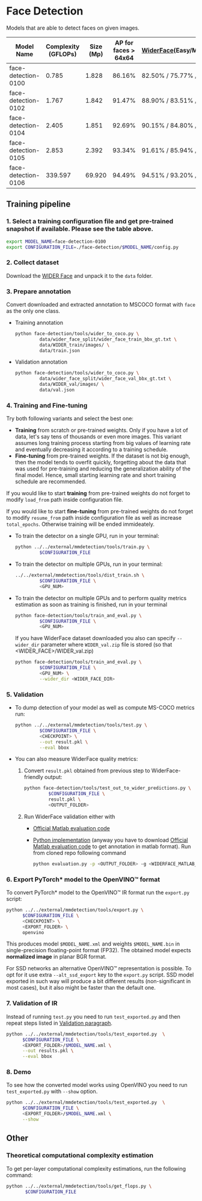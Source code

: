 # Face Detection

Models that are able to detect faces on given images.

| Model Name                  | Complexity (GFLOPs) | Size (Mp) | AP for faces > 64x64 | [WiderFace](http://shuoyang1213.me/WIDERFACE/WiderFace_Results.html)(Easy/Medium/Hard)  | Links                                                                                                                                    | GPU_NUM |
| --------------------------- | ------------------- | --------- | -------------------- |---------------------------- | ---------------------------------------------------------------------------------------------------------------------------------------------------------------------------------------------------- | ------- |
| face-detection-0100         | 0.785               | 1.828     | 86.16%               | 82.50% / 75.77% / 40.83%    | [snapshot](https://download.01.org/opencv/openvino_training_extensions/models/object_detection/face-detection-0100.pth), [configuration file](./face-detection/face-detection-0100/config.py)                      | 2       |
| face-detection-0102         | 1.767               | 1.842     | 91.47%               | 88.90% / 83.51% / 49.58%    | [snapshot](https://download.01.org/opencv/openvino_training_extensions/models/object_detection/face-detection-0102.pth), [configuration file](./face-detection/face-detection-0102/config.py)                      | 2       |
| face-detection-0104         | 2.405               | 1.851     | 92.69%               | 90.15% / 84.80% / 51.61%    | [snapshot](https://download.01.org/opencv/openvino_training_extensions/models/object_detection/face-detection-0104.pth), [configuration file](./face-detection/face-detection-0104/config4.py)                      | 4       |
| face-detection-0105         | 2.853               | 2.392     | 93.34%               | 91.61% / 85.94% / 52.93%    | [snapshot](https://download.01.org/opencv/openvino_training_extensions/models/object_detection/face-detection-0105.pth), [configuration file](./face-detection/face-detection-0105/config.py)                      | 4       |
| face-detection-0106         | 339.597             | 69.920    | 94.49%               | 94.51% / 93.20% / 83.09%    | [snapshot](https://download.01.org/opencv/openvino_training_extensions/models/object_detection/face-detection-0106.pth), [configuration file](./face-detection/face-detection-0106/config.py)                      | 8       |

## Training pipeline

### 1. Select a training configuration file and get pre-trained snapshot if available. Please see the table above.

```bash
export MODEL_NAME=face-detection-0100
export CONFIGURATION_FILE=./face-detection/$MODEL_NAME/config.py
```

### 2. Collect dataset

Download the [WIDER Face](http://shuoyang1213.me/WIDERFACE/) and unpack it to the `data` folder.

### 3. Prepare annotation

Convert downloaded and extracted annotation to MSCOCO format with `face` as the only one class.

* Training annotation

   ```bash
   python face-detection/tools/wider_to_coco.py \
            data/wider_face_split/wider_face_train_bbx_gt.txt \
            data/WIDER_train/images/ \
            data/train.json
   ```

* Validation annotation

   ```bash
   python face-detection/tools/wider_to_coco.py \
            data/wider_face_split/wider_face_val_bbx_gt.txt \
            data/WIDER_val/images/ \
            data/val.json
   ```

### 4. Training and Fine-tuning

Try both following variants and select the best one:

   * **Training** from scratch or pre-trained weights. Only if you have a lot of data, let's say tens of thousands or even more images. This variant assumes long training process starting from big values of learning rate and eventually decreasing it according to a training schedule.
   * **Fine-tuning** from pre-trained weights. If the dataset is not big enough, then the model tends to overfit quickly, forgetting about the data that was used for pre-training and reducing the generalization ability of the final model. Hence, small starting learning rate and short training schedule are recommended.

If you would like to start **training** from pre-trained weights do not forget to modify `load_from` path inside configuration file.

If you would like to start **fine-tuning** from pre-trained weights do not forget to modify `resume_from` path inside configuration file as well as increase `total_epochs`. Otherwise training will be ended immideately.

* To train the detector on a single GPU, run in your terminal:

   ```bash
   python ../../external/mmdetection/tools/train.py \
            $CONFIGURATION_FILE
   ```

* To train the detector on multiple GPUs, run in your terminal:

   ```bash
   ../../external/mmdetection/tools/dist_train.sh \
            $CONFIGURATION_FILE \
            <GPU_NUM>
   ```
* To train the detector on multiple GPUs and to perform quality metrics estimation as soon as training is finished, run in your terminal

   ```bash
   python face-detection/tools/train_and_eval.py \
            $CONFIGURATION_FILE \
            <GPU_NUM>
   ```

   If you have WiderFace dataset downloaded you also can specify `--wider_dir` parameter where `WIDER_val.zip` file is stored (so that <WIDER_FACE>/WIDER_val.zip)

   ```bash
   python face-detection/tools/train_and_eval.py \
            $CONFIGURATION_FILE \
            <GPU_NUM> \
            --wider_dir <WIDER_FACE_DIR>
   ```

### 5. Validation

* To dump detection of your model as well as compute MS-COCO metrics run:

   ```bash
   python ../../external/mmdetection/tools/test.py \
            $CONFIGURATION_FILE \
            <CHECKPOINT> \
            --out result.pkl \
            --eval bbox
   ```

* You can also measure WiderFace quality metrics:

  1. Convert `result.pkl` obtained from previous step to WiderFace-friendly output:

     ```bash
     python face-detection/tools/test_out_to_wider_predictions.py \
              $CONFIGURATION_FILE \
              result.pkl \
              <OUTPUT_FOLDER>
     ```

  2. Run WiderFace validation either with

     * [Official Matlab evaluation code](http://shuoyang1213.me/WIDERFACE/support/eval_script/eval_tools.zip)
     * [Python implementation](https://github.com/wondervictor/WiderFace-Evaluation) (anyway you have to download [Official Matlab evaluation code](http://shuoyang1213.me/WIDERFACE/support/eval_script/eval_tools.zip) to get annotation in matlab format). Run from cloned repo following command

        ```bash
        python evaluation.py -p <OUTPUT_FOLDER> -g <WIDERFACE_MATLAB_ANNOTATION>
        ```

### 6. Export PyTorch\* model to the OpenVINO™ format

To convert PyTorch\* model to the OpenVINO™ IR format run the `export.py` script:

```bash
python ../../external/mmdetection/tools/export.py \
      $CONFIGURATION_FILE \
      <CHECKPOINT> \
      <EXPORT_FOLDER> \
      openvino
```

This produces model `$MODEL_NAME.xml` and weights `$MODEL_NAME.bin` in single-precision floating-point format
(FP32). The obtained model expects **normalized image** in planar BGR format.

For SSD networks an alternative OpenVINO™ representation is possible.
To opt for it use extra `--alt_ssd_export` key to the `export.py` script.
SSD model exported in such way will produce a bit different results (non-significant in most cases),
but it also might be faster than the default one.

### 7. Validation of IR

Instead of running `test.py` you need to run `test_exported.py` and then repeat steps listed in [Validation paragraph](#5-validation).

```bash
python ../../external/mmdetection/tools/test_exported.py  \
      $CONFIGURATION_FILE \
      <EXPORT_FOLDER>/$MODEL_NAME.xml \
      --out results.pkl \
      --eval bbox
```

### 8. Demo

To see how the converted model works using OpenVINO you need to run `test_exported.py` with `--show` option.

```bash
python ../../external/mmdetection/tools/test_exported.py  \
      $CONFIGURATION_FILE \
      <EXPORT_FOLDER>/$MODEL_NAME.xml \
      --show
```

## Other

### Theoretical computational complexity estimation

To get per-layer computational complexity estimations, run the following command:

```bash
python ../../external/mmdetection/tools/get_flops.py \
       $CONFIGURATION_FILE
```
